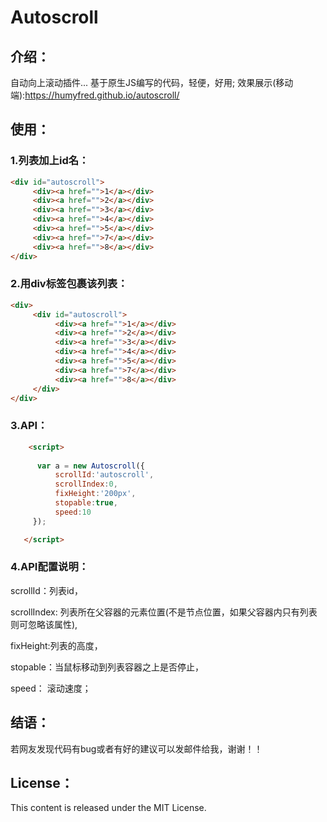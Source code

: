 # Autoscroll

## 介绍：
自动向上滚动插件...
基于原生JS编写的代码，轻便，好用;
效果展示(移动端):https://humyfred.github.io/autoscroll/

## 使用：

### 1.列表加上id名：
```html
<div id="autoscroll">
     <div><a href="">1</a></div>
     <div><a href="">2</a></div>
     <div><a href="">3</a></div>
     <div><a href="">4</a></div>
     <div><a href="">5</a></div>
     <div><a href="">7</a></div>
     <div><a href="">8</a></div>
</div>
```
### 2.用div标签包裹该列表：
```html
<div>
     <div id="autoscroll">
          <div><a href="">1</a></div>
          <div><a href="">2</a></div>
          <div><a href="">3</a></div>
          <div><a href="">4</a></div>
          <div><a href="">5</a></div>
          <div><a href="">7</a></div>
          <div><a href="">8</a></div>
     </div>
</div>
```
### 3.API：
```html
    <script>
    
      var a = new Autoscroll({
          scrollId:'autoscroll',
          scrollIndex:0,
          fixHeight:'200px',
          stopable:true,
          speed:10
     });

   </script>
```   

### 4.API配置说明：
scrollId：列表id，

scrollIndex: 列表所在父容器的元素位置(不是节点位置，如果父容器内只有列表则可忽略该属性),

fixHeight:列表的高度，

stopable：当鼠标移动到列表容器之上是否停止，

speed：  滚动速度；

## 结语：
若网友发现代码有bug或者有好的建议可以发邮件给我，谢谢！！

## License：
This content is released under the MIT License.






